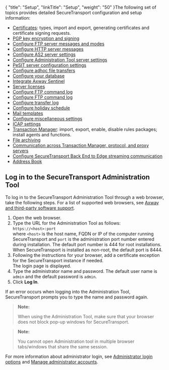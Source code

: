 {
    "title": "Setup",
    "linkTitle": "Setup",
    "weight": "50"
}The following set of topics provides detailed <span class="mc-variable axway_variables.Component_Short_Name variable">SecureTransport</span> configuration and setup information:

-   <a href="c_st_certificates" class="MCXref xref">Certificates</a>: types, import and export, generating certificates and certificate signing requests.
-   <a href="c_st_pgpkey" class="MCXref xref">PGP key encryption and signing</a>
-   <a href="c_st_ftpserverconfiguration" class="MCXref xref">Configure FTP server messages and modes</a>
-   <a href="httpserverconfiguration" class="MCXref xref">Configure HTTP server messages</a>
-   <a href="t_st_as2serverconfiguration" class="MCXref xref">Configure AS2 server settings</a>
-   <a href="t_st_administrationtoolserverconfiguration_new" class="MCXref xref">Configure Administration Tool server settings</a>
-   <a href="t_st_pesitserverconfiguration" class="MCXref xref">PeSIT server configuration settings</a>
-   <a href="t_st_adhocconfiguration" class="MCXref xref">Configure adhoc file transfers</a>
-   <a href="c_st_database" class="MCXref xref">Configure your database</a>
-   <a href="c_st_sentinelintegration" class="MCXref xref">Integrate Axway Sentinel</a>
-   <a href="c_st_serverlicenses" class="MCXref xref">Server licenses</a>
-   <a href="t_st_ftpcommandlogconfiguration" class="MCXref xref">Configure FTP command log</a>
-   <a href="t_st_ftpcommandlogconfiguration" class="MCXref xref">Configure FTP command log</a>
-   <a href="t_st_transferlogconfiguration" class="MCXref xref">Configure transfer log</a>
-   <a href="t_st_holidayschedule" class="MCXref xref">Configure holiday schedule</a>
-   <a href="t_st_mailtemplates" class="MCXref xref">Mail templates</a>
-   <a href="c_st_miscellaneousconfiguration" class="MCXref xref">Configure miscellaneous settings</a>
-   <a href="t_st_icap_settings" class="MCXref xref">ICAP settings</a>
-   <a href="c_st_tm_settings" class="MCXref xref">Transaction Manager</a>: import, export, enable, disable rules packages; install agents and functions.
-   <a href="c_st_file_archiving" class="MCXref xref">File archiving</a>
-   <a href="c_st_networkzones" class="MCXref xref">Communication across Transaction Manager, protocol, and proxy servers</a>
-   <a href="t_st_stream_edge_backend" class="MCXref xref">Configure SecureTransport Back End to Edge streaming communication</a>
-   <a href="#" class="MCXref xref">Address Book</a>

## Log in to the <span class="mc-variable axway_variables.Component_Short_Name variable">SecureTransport</span> Administration Tool

To log in to the <span class="mc-variable axway_variables.Component_Short_Name variable">SecureTransport</span> Administration Tool through a web browser, take the following steps. For a list of supported web browsers, see <a href="../overview/r_st_axway_and_third-party_software_support#Introduction_3964627930_1066167" class="MCXref xref">Axway and third-party software support</a>.

1.  Open the web browser.
2.  Type the URL for the Administration Tool as follows:  
    `https://<host>:port`  
    where `<host>` is the host name, FQDN or IP of the computer running <span class="mc-variable axway_variables.Component_Short_Name variable">SecureTransport</span> and `port` is the administration port number entered during installation. The default port number is 444 for root installations. When <span class="mc-variable axway_variables.Component_Short_Name variable">SecureTransport</span> is installed as non-root, the default port is 8444.
3.  Following the instructions for your browser, add a certificate exception for the <span class="mc-variable axway_variables.Component_Short_Name variable">SecureTransport</span> instance if needed.  
    The login page is displayed.
4.  Type the administrator name and password. The default user name is `admin` and the default password is `admin`.
5.  Click **Log In**.

If an error occurs when logging into the Administration Tool, <span class="mc-variable axway_variables.Component_Short_Name variable">SecureTransport</span> prompts you to type the name and password again.

> **Note:**
>
> When using the Administration Tool, make sure that your browser does not block pop-up windows for SecureTransport.

> **Note:**
>
> You cannot open Administration tool in multiple browser tabs/windows that share the same session.

For more information about administrator login, see <a href="../c_st_authentication/c_st_login_settings#Administ" class="MCXref xref">Administrator login options</a> and <a href="../c_st_advancedaccountadministration/c_st_manageadministratoraccounts#Advanced_Accounts_2036285406_1078374" class="MCXref xref">Manage administrator accounts</a>.
